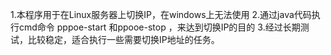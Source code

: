 1.本程序用于在Linux服务器上切换IP，在windows上无法使用
2.通过java代码执行cmd命令 pppoe-start 和ppooe-stop ，来达到切换IP的目的
3.经过长期测试，比较稳定，适合执行一些需要切换IP地址的任务。
